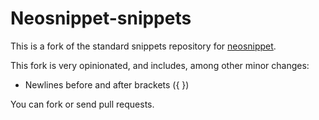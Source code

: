 Neosnippet-snippets
===================

This is a fork of the standard snippets repository for
[neosnippet](https://github.com/Shougo/neosnippet.vim).

This fork is very opinionated, and includes, among other minor changes:

- Newlines before and after brackets ({ })

You can fork or send pull requests.

